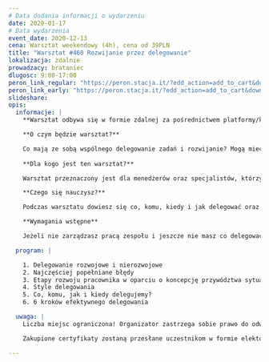 ```yaml
---
# Data dodania informacji o wydarzeniu
date: 2020-01-17
# Data wydarzenia
event_date: 2020-12-13
cena: Warsztat weekendowy (4h), cena od 39PLN
title: "Warsztat #460 Rozwijanie przez delegowanie"
lokalizacja: zdalnie
prowadzacy: brataniec
dlugosc: 9:00-17:00
peron_link_regular: "https://peron.stacja.it/?edd_action=add_to_cart&download_id=4776&edd_options[price_id]=1"
peron_link_early: "https://peron.stacja.it/?edd_action=add_to_cart&download_id=4776&edd_options[price_id]=2"
slideshare:
opis:
  informacje: |
    **Warsztat odbywa się w formie zdalnej za pośrednictwem platformy/komunikatora online, z wykorzystaniem dźwięku, obrazu z kamery, udostępniania ekranu komputera prowadzącego i uczestników.** 

    **O czym będzie warsztat?** 

    Co mają ze sobą wspólnego delegowanie zadań i rozwijanie? Mogą mieć wiele, choć praktyka bywa różna. Podczas warsztatu podzielę się dobrymi praktykami, które stosunkowo łatwo wdrożyć w życie, by delegując rozwijać siebie i innych. 
    
    **Dla kogo jest ten warsztat?**

    Warsztat przeznaczony jest dla menedżerów oraz specjalistów, którzy chcą podnieść własną efektywność i jakość współpracy ze swoimi zespołami oraz wspierać członków zespołu w rozwoju. 

    **Czego się nauczysz?**

    Podczas warsztatu dowiesz się co, komu, kiedy i jak delegować oraz od czego zależą różne style delegowania. Ponadto – jak dzięki delegowaniu rozwijać siebie i innych. 

    **Wymagania wstępne**

    Jeżeli nie zarządzasz pracą zespołu i jeszcze nie masz co delegować – również zapraszam. Warszat jest pomyślany tak, aby skorzystały z niego osoby z różnym doświadczeniem i by uwzględnić różne punkty widzenia. W miarę możliwości prosimy o podłączenie się z włączonymi kamerami.

  program: |

    1. Delegowanie rozwojowe i nierozwojowe
    2. Najczęściej popełniane błędy
    3. Etapy rozwoju pracownika w oparciu o koncepcję przywództwa sytuacyjnego Kena Blancharda i Paula Herseya
    4. Style delegowania
    5. Co, komu, jak i kiedy delegujemy?
    6. 6 kroków efektywnego delegowania

  uwaga: |
    Liczba miejsc ograniczona! Organizator zastrzega sobie prawo do odwołania wydarzenia w przypadku niezgłoszenia się minimalnej liczby uczestników.

    Zakupione certyfikaty zostaną przesłane uczestnikom w formie elektoronicznej po warsztacie. Jeśli chcesz otrzymać zakupiony certyfikat w formie papierowej, zgłoś to mailowo na adres kontakt@stacja.it.

---
```

